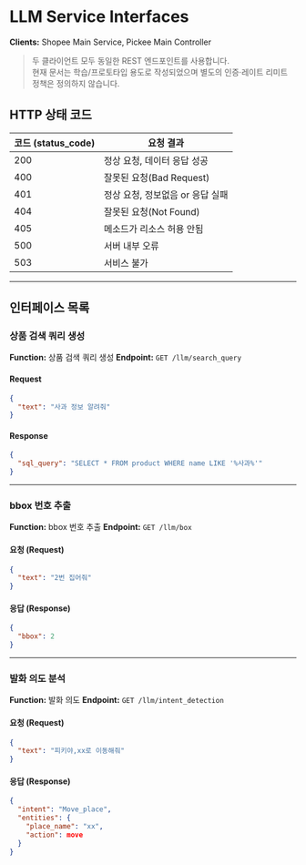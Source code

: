 # LLM Service Interfaces

**Clients:** Shopee Main Service, Pickee Main Controller

> 두 클라이언트 모두 동일한 REST 엔드포인트를 사용합니다.\
> 현재 문서는 학습/프로토타입 용도로 작성되었으며 별도의 인증·레이트 리미트 정책은 정의하지 않습니다.

## HTTP 상태 코드

| 코드 (status_code) | 요청 결과 |
|---|---|
| 200 | 정상 요청, 데이터 응답 성공 |
| 400 | 잘못된 요청(Bad Request) |
| 401 | 정상 요청, 정보없음 or 응답 실패 |
| 404 | 잘못된 요청(Not Found) |
| 405 | 메소드가 리소스 허용 안됨 |
| 500 | 서버 내부 오류 |
| 503 | 서비스 불가 |

---

## 인터페이스 목록

### 상품 검색 쿼리 생성

**Function:** 상품 검색 쿼리 생성
**Endpoint:** `GET /llm/search_query`

#### Request
```json
{
  "text": "사과 정보 알려줘"
}
```

#### Response
```json
{
  "sql_query": "SELECT * FROM product WHERE name LIKE '%사과%'"
}
```

---

### bbox 번호 추출

**Function:** bbox 번호 추출
**Endpoint:** `GET /llm/box`

#### 요청 (Request)
```json
{
  "text": "2번 집어줘"
}
```

#### 응답 (Response)
```json
{
  "bbox": 2
}
```
---

### 발화 의도 분석

**Function:** 발화 의도
**Endpoint:** `GET /llm/intent_detection`

#### 요청 (Request)
```json
{
  "text": "피키야,xx로 이동해줘"
}
```

#### 응답 (Response)
```json
{
  "intent": "Move_place",
  "entities": {
    "place_name": "xx",
    "action": move
  }
}
```